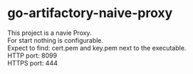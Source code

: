 # go-artifactory-naive-proxy<br/>
This project is a navie Proxy.<br/>
For start nothing is configurable.<br/>
Expect to find: cert.pem and key.pem next to the executable.<br/>
HTTP port: 8099<br/>
HTTPS port: 444<br/>
